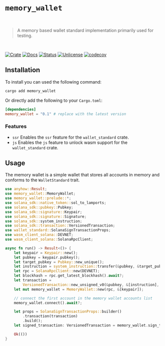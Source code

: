 # `memory_wallet`

<br />

> A memory based wallet standard implementation primarily used for testing.

<br />

[![Crate][crate-image]][crate-link] [![Docs][docs-image]][docs-link] [![Status][ci-status-image]][ci-status-link] [![Unlicense][unlicense-image]][unlicense-link] [![codecov][codecov-image]][codecov-link]

## Installation

To install you can used the following command:

```bash
cargo add memory_wallet
```

Or directly add the following to your `Cargo.toml`:

```toml
[dependencies]
memory_wallet = "0.1" # replace with the latest version
```

### Features

- `ssr` Enables the `ssr` feature for the `wallet_standard` crate.
- `js` Enables the `js` feature to unlock wasm support for the `wallet_standard` crate.

## Usage

The memory wallet is a simple wallet that stores all accounts in memory and conforms to the `WalletStandard` trait.

```rust
use anyhow::Result;
use memory_wallet::MemoryWallet;
use memory_wallet::prelude::*;
use solana_sdk::native_token::sol_to_lamports;
use solana_sdk::pubkey::Pubkey;
use solana_sdk::signature::Keypair;
use solana_sdk::signature::Signature;
use solana_sdk::system_instruction;
use solana_sdk::transaction::VersionedTransaction;
use wallet_standard::SolanaSignTransactionProps;
use wasm_client_solana::DEVNET;
use wasm_client_solana::SolanaRpcClient;

async fn run() -> Result<()> {
	let keypair = Keypair::new();
	let pubkey = keypair.pubkey();
	let target_pubkey = Pubkey::new_unique();
	let instruction = system_instruction::transfer(&pubkey, &target_pubkey, sol_to_lamports(0.5));
	let rpc = SolanaRpcClient::new(DEVNET);
	let blockhash = rpc.get_latest_blockhash().await?;
	let transaction =
		VersionedTransaction::new_unsigned_v0(&pubkey, &[instruction], &[], blockhash)?;
	let mut memory_wallet = MemoryWallet::new(rpc, &[keypair]);

	// connect the first account in the memory wallet accounts list
	memory_wallet.connect().await?;

	let props = SolanaSignTransactionProps::builder()
		.transaction(transaction)
		.build();
	let signed_transaction: VersionedTransaction = memory_wallet.sign_transaction(props).await?;

	Ok(())
}
```

[crate-image]: https://img.shields.io/crates/v/memory_wallet.svg
[crate-link]: https://crates.io/crates/memory_wallet
[docs-image]: https://docs.rs/memory_wallet/badge.svg
[docs-link]: https://docs.rs/memory_wallet/
[ci-status-image]: https://github.com/ifiokjr/wasm_solana/workflows/ci/badge.svg
[ci-status-link]: https://github.com/ifiokjr/wasm_solana/actions?query=workflow:ci
[unlicense-image]: https://img.shields.io/badge/license-Unlicence-blue.svg
[unlicense-link]: https://opensource.org/license/unlicense
[codecov-image]: https://codecov.io/github/ifiokjr/wasm_solana/graph/badge.svg?token=87K799Q78I
[codecov-link]: https://codecov.io/github/ifiokjr/wasm_solana
